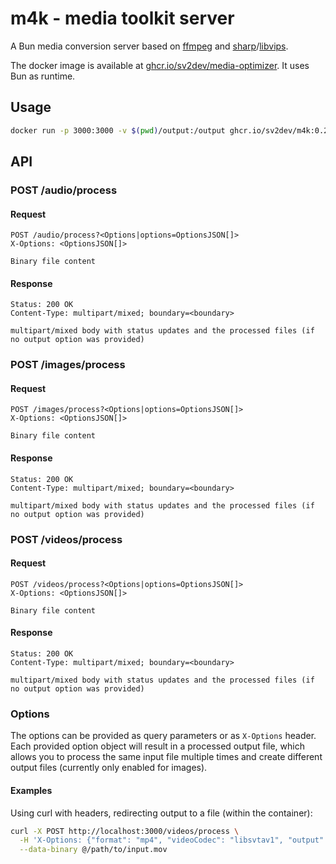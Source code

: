 # m4k - media toolkit server

A Bun media conversion server based on [ffmpeg](https://ffmpeg.org/) and [sharp](https://sharp.pixelplumbing.com/)/[libvips](https://github.com/libvips/libvips).

The docker image is available at [ghcr.io/sv2dev/media-optimizer](https://github.com/sv2dev/media-optimizer/pkgs/container/media-optimizer). It uses Bun as runtime.

## Usage

```bash
docker run -p 3000:3000 -v $(pwd)/output:/output ghcr.io/sv2dev/m4k:0.2.1
```

## API

### POST /audio/process

#### Request

```http
POST /audio/process?<Options|options=OptionsJSON[]>
X-Options: <OptionsJSON[]>

Binary file content
```

#### Response

```http
Status: 200 OK
Content-Type: multipart/mixed; boundary=<boundary>

multipart/mixed body with status updates and the processed files (if no output option was provided)
```

### POST /images/process

#### Request

```http
POST /images/process?<Options|options=OptionsJSON[]>
X-Options: <OptionsJSON[]>

Binary file content
```

#### Response

```http
Status: 200 OK
Content-Type: multipart/mixed; boundary=<boundary>

multipart/mixed body with status updates and the processed files (if no output option was provided)
```

### POST /videos/process

#### Request

```http
POST /videos/process?<Options|options=OptionsJSON[]>
X-Options: <OptionsJSON[]>

Binary file content
```

#### Response

```http
Status: 200 OK
Content-Type: multipart/mixed; boundary=<boundary>

multipart/mixed body with status updates and the processed files (if no output option was provided)
```

### Options

The options can be provided as query parameters or as `X-Options` header.
Each provided option object will result in a processed output file, which allows you to process the same input file multiple times and create different output files (currently only enabled for images).

#### Examples

Using curl with headers, redirecting output to a file (within the container):

```bash
curl -X POST http://localhost:3000/videos/process \
  -H 'X-Options: {"format": "mp4", "videoCodec": "libsvtav1", "output": "/output/output.mp4"}' \
  --data-binary @/path/to/input.mov
```
